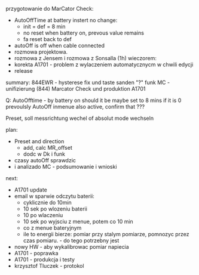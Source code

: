 przygotowanie do MarCator Check:
- AutoOffTime at battery instert no change:
	- init = def = 8 min
	- no reset when battery on, prevous value remains
	- fa reset back to def
- autoOff is off when cable connected
- rozmowa projektowa.
- rozmowa z Jensem i rozmowa z Sonsalla (1h)
wieczorem:
- korekta A1701 - problem z wylaczeniem automatycznycm w chwili edycji
- release

summary:
844EWR - hysterese fix und taste
sanden "?"  funk
MC - unifizierung (844)
Marcator Check und produktion
A1701


Q:
AutoOfftime - by battery on should it be maybe set to 8 mins if it is 0 prevoulsly
AutoOff inmenue also active, confirm  that ???

Preset, soll messrichtung wechel of absolut mode wechseln


plan:
- Preset and direction
	- add, calc MR_offset
	- dodc w Dk i funk
- czasy autoOff sprawdzic
-  i analizado MC - podsumowanie i wnioski


next:
- A1701 update
- email w sparwie odczytu baterii:
	- cyklicznie do 10min
	- 10 sek po wlozeniu baterii
	- 10 po wlaczeniu
	- 10 sek po wyjsciu z menue, potem co 10 min
	- co z menue bateryjnym
	- ile to energii bierze: pomiar przy stalym pomiarze, pomnozyc przez czas pomiaru.  - do tego potrzebny jest 
- nowy HW - aby wykalibrowac pomiar napiecia
- A1701 - poprawka
- A1701 - produkcja i testy
- krzysztof Tluczek - protokol